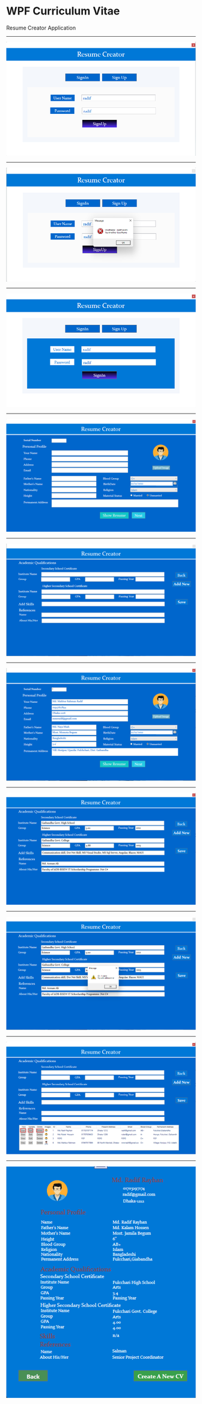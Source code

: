# WPF Curriculum Vitae
Resume Creator Application
<br />
<hr />
<img src="https://github.com/mmrradif/WPF_CurriculumVitae/blob/e24578d3e5418c593112cc54a3d8b794daa2d20b/Images/SignUp.png" />
<br />
<hr />
<img src="https://github.com/mmrradif/WPF_CurriculumVitae/blob/e24578d3e5418c593112cc54a3d8b794daa2d20b/Images/UserExistsValidation.png" />
<br />
<hr />
<img src="https://github.com/mmrradif/WPF_CurriculumVitae/blob/e24578d3e5418c593112cc54a3d8b794daa2d20b/Images/SignIn.png" />
<br />
<hr />
<img src="https://github.com/mmrradif/WPF_CurriculumVitae/blob/e24578d3e5418c593112cc54a3d8b794daa2d20b/Images/ResumeForm.png" />
<br />
<hr />
<img src="https://github.com/mmrradif/WPF_CurriculumVitae/blob/e24578d3e5418c593112cc54a3d8b794daa2d20b/Images/ResumeForm2.png" />
<br />
<hr />
<img src="https://github.com/mmrradif/WPF_CurriculumVitae/blob/e24578d3e5418c593112cc54a3d8b794daa2d20b/Images/Resume1stForm.png" />
<br />
<hr />
<img src="https://github.com/mmrradif/WPF_CurriculumVitae/blob/e24578d3e5418c593112cc54a3d8b794daa2d20b/Images/Resume2ndForm.png" />
<br />
<hr />
<img src="https://github.com/mmrradif/WPF_CurriculumVitae/blob/e24578d3e5418c593112cc54a3d8b794daa2d20b/Images/SerialNumberValidation.png" />
<br />
<hr />
<img src="https://github.com/mmrradif/WPF_CurriculumVitae/blob/e24578d3e5418c593112cc54a3d8b794daa2d20b/Images/CrudOperations.png" />
<br />
<hr />
<img src="https://github.com/mmrradif/WPF_CurriculumVitae/blob/e24578d3e5418c593112cc54a3d8b794daa2d20b/Images/Resume.png" />

